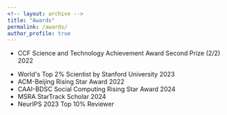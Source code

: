 ```yaml
---
<!-- layout: archive -->
title: "Awards"
permalink: /awards/
author_profile: true
---
```

* CCF Science and Technology Achievement Award Second Prize (2/2) 2022 
<!-- * Best Paper Honorable Mention, The Web Conference 2018 (CCF A)
* Best Resource Paper Runner Up, CIKM 2022 (CCF B)
* Best Paper Honorable Mention Award, SIGIR-AP 2023
* Best Paper Award, AIRS 2017 -->
* World's Top 2% Scientist by Stanford University 2023 
* ACM-Beijing Rising Star Award 2022 
* CAAI-BDSC Social Computing Rising Star Award 2024 
* MSRA StarTrack Scholar 2024 
* NeurIPS 2023 Top 10% Reviewer



